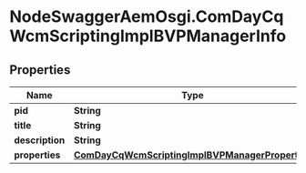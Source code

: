 # NodeSwaggerAemOsgi.ComDayCqWcmScriptingImplBVPManagerInfo

## Properties
Name | Type | Description | Notes
------------ | ------------- | ------------- | -------------
**pid** | **String** |  | [optional] 
**title** | **String** |  | [optional] 
**description** | **String** |  | [optional] 
**properties** | [**ComDayCqWcmScriptingImplBVPManagerProperties**](ComDayCqWcmScriptingImplBVPManagerProperties.md) |  | [optional] 


